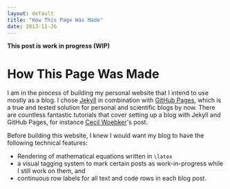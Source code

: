```yaml
---
layout: default
title: "How This Page Was Made"
date: 2013-11-26
---
```


**This post is work in progress (WIP)**

# How This Page Was Made

I am in the process of building my personal website that I intend to use
mostly as a blog.
I chose [Jekyll](http://jekyllrb.com/) in combination with
[GitHub Pages](http://pages.github.com/), which is a true and tested solution
for personal and scientific blogs by now.
There are countless fantastic tutorials that cover setting up a blog
with Jekyll and GitHub Pages, for instance
[Cecil Woebker](http://cwoebker.com/posts/jekyll-blogging)'s post.

Before building this website, I knew I would want my blog to have
the following technical features:

* Rendering of mathematical equations written in <code>\latex</code>
* a visual tagging system to mark certain posts as work-in-progress
  while I still work on them, and
* continuous row labels for all text and code rows in each blog post.


